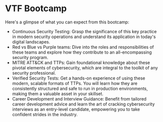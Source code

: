 # VTF Bootcamp
Here's a glimpse of what you can expect from this bootcamp:
+ Continuous Security Testing: Grasp the significance of this key practice in modern security operations and understand its application in today's digital landscapes.
+ Red vs Blue vs Purple teams: Dive into the roles and responsibilities of these teams and explore how they contribute to an all-encompassing security program.
+ MITRE ATT&CK and TTPs: Gain foundational knowledge about these pivotal elements of cybersecurity, which are integral to the toolkit of any security professional.
+ Verified Security Tests: Get a hands-on experience of using these modern, scalable formats of TTPs. You will learn how they are consistently structured and safe to run in production environments, making them a valuable asset in your skillset.
+ Career Development and Interview Guidance: Benefit from tailored career development advice and learn the art of cracking cybersecurity interviews as an entry-level candidate, empowering you to take confident strides in the industry.
